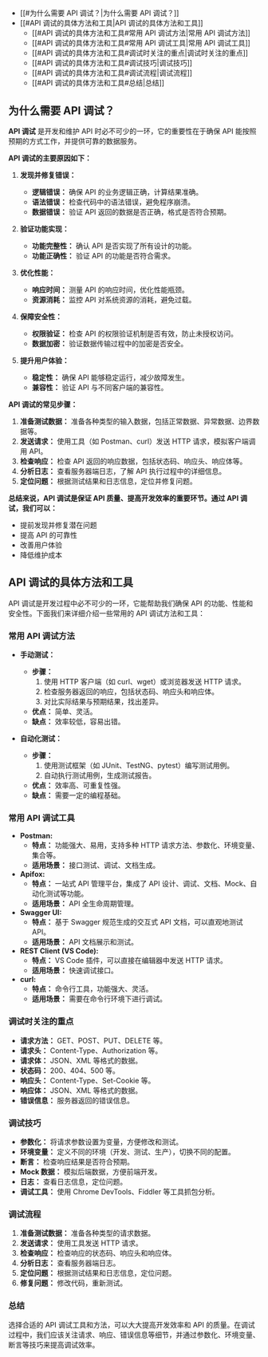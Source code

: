 # 
- [[#为什么需要 API 调试？|为什么需要 API 调试？]]
- [[#API 调试的具体方法和工具|API 调试的具体方法和工具]]
	- [[#API 调试的具体方法和工具#常用 API 调试方法|常用 API 调试方法]]
	- [[#API 调试的具体方法和工具#常用 API 调试工具|常用 API 调试工具]]
	- [[#API 调试的具体方法和工具#调试时关注的重点|调试时关注的重点]]
	- [[#API 调试的具体方法和工具#调试技巧|调试技巧]]
	- [[#API 调试的具体方法和工具#调试流程|调试流程]]
	- [[#API 调试的具体方法和工具#总结|总结]]
## 为什么需要 API 调试？

**API 调试** 是开发和维护 API 时必不可少的一环，它的重要性在于确保 API 能按照预期的方式工作，并提供可靠的数据服务。

**API 调试的主要原因如下：**

1. **发现并修复错误：**
    
    - **逻辑错误：** 确保 API 的业务逻辑正确，计算结果准确。
    - **语法错误：** 检查代码中的语法错误，避免程序崩溃。
    - **数据错误：** 验证 API 返回的数据是否正确，格式是否符合预期。
2. **验证功能实现：**
    
    - **功能完整性：** 确认 API 是否实现了所有设计的功能。
    - **功能正确性：** 验证 API 的功能是否符合需求。
3. **优化性能：**
    
    - **响应时间：** 测量 API 的响应时间，优化性能瓶颈。
    - **资源消耗：** 监控 API 对系统资源的消耗，避免过载。
4. **保障安全性：**
    
    - **权限验证：** 检查 API 的权限验证机制是否有效，防止未授权访问。
    - **数据加密：** 验证数据传输过程中的加密是否安全。
5. **提升用户体验：**
    
    - **稳定性：** 确保 API 能够稳定运行，减少故障发生。
    - **兼容性：** 验证 API 与不同客户端的兼容性。

**API 调试的常见步骤：**

1. **准备测试数据：** 准备各种类型的输入数据，包括正常数据、异常数据、边界数据等。
2. **发送请求：** 使用工具（如 Postman、curl）发送 HTTP 请求，模拟客户端调用 API。
3. **检查响应：** 检查 API 返回的响应数据，包括状态码、响应头、响应体等。
4. **分析日志：** 查看服务器端日志，了解 API 执行过程中的详细信息。
5. **定位问题：** 根据测试结果和日志信息，定位并修复问题。

**总结来说，API 调试是保证 API 质量、提高开发效率的重要环节。通过 API 调试，我们可以：**

- 提前发现并修复潜在问题
- 提高 API 的可靠性
- 改善用户体验
- 降低维护成本


## API 调试的具体方法和工具

API 调试是开发过程中必不可少的一环，它能帮助我们确保 API 的功能、性能和安全性。下面我们来详细介绍一些常用的 API 调试方法和工具：

### 常用 API 调试方法

- **手动测试：**
    
    - **步骤：**
        1. 使用 HTTP 客户端（如 curl、wget）或浏览器发送 HTTP 请求。
        2. 检查服务器返回的响应，包括状态码、响应头和响应体。
        3. 对比实际结果与预期结果，找出差异。
    - **优点：** 简单、灵活。
    - **缺点：** 效率较低，容易出错。
- **自动化测试：**
    
    - **步骤：**
        1. 使用测试框架（如 JUnit、TestNG、pytest）编写测试用例。
        2. 自动执行测试用例，生成测试报告。
    - **优点：** 效率高、可重复性强。
    - **缺点：** 需要一定的编程基础。

### 常用 API 调试工具

- **Postman:**
    - **特点：** 功能强大、易用，支持多种 HTTP 请求方法、参数化、环境变量、集合等。
    - **适用场景：** 接口测试、调试、文档生成。
- **Apifox:**
    - **特点：** 一站式 API 管理平台，集成了 API 设计、调试、文档、Mock、自动化测试等功能。
    - **适用场景：** API 全生命周期管理。
- **Swagger UI:**
    - **特点：** 基于 Swagger 规范生成的交互式 API 文档，可以直观地测试 API。
    - **适用场景：** API 文档展示和测试。
- **REST Client (VS Code):**
    - **特点：** VS Code 插件，可以直接在编辑器中发送 HTTP 请求。
    - **适用场景：** 快速调试接口。
- **curl:**
    - **特点：** 命令行工具，功能强大、灵活。
    - **适用场景：** 需要在命令行环境下进行调试。

### 调试时关注的重点

- **请求方法：** GET、POST、PUT、DELETE 等。
- **请求头：** Content-Type、Authorization 等。
- **请求体：** JSON、XML 等格式的数据。
- **状态码：** 200、404、500 等。
- **响应头：** Content-Type、Set-Cookie 等。
- **响应体：** JSON、XML 等格式的数据。
- **错误信息：** 服务器返回的错误信息。

### 调试技巧

- **参数化：** 将请求参数设置为变量，方便修改和测试。
- **环境变量：** 定义不同的环境（开发、测试、生产），切换不同的配置。
- **断言：** 检查响应结果是否符合预期。
- **Mock 数据：** 模拟后端数据，方便前端开发。
- **日志：** 查看日志信息，定位问题。
- **调试工具：** 使用 Chrome DevTools、Fiddler 等工具抓包分析。

### 调试流程

1. **准备测试数据：** 准备各种类型的请求数据。
2. **发送请求：** 使用工具发送 HTTP 请求。
3. **检查响应：** 检查响应的状态码、响应头和响应体。
4. **分析日志：** 查看服务器端日志。
5. **定位问题：** 根据测试结果和日志信息，定位问题。
6. **修复问题：** 修改代码，重新测试。

### 总结

选择合适的 API 调试工具和方法，可以大大提高开发效率和 API 的质量。在调试过程中，我们应该关注请求、响应、错误信息等细节，并通过参数化、环境变量、断言等技巧来提高调试效率。